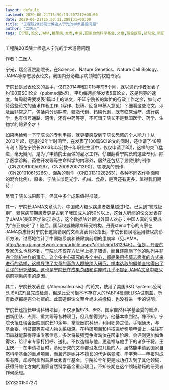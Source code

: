 ```yaml
---
layout: default
Lastmod: 2020-06-21T15:50:13.307212+00:00
date: 2020-06-21T15:50:11.288131+00:00
title: "工程院2015院士候选人宁光的学术道德问题"
author: "二医人"
tags: [宁院,论文,JAMA,糖尿病,发表,申请,国家自然科学基金,文章,瑞金医院,试剂盒,新语丝]
---
```


工程院2015院士候选人宁光的学术道德问题

作者：二医人

宁光，瑞金医院副院长，在Science、Nature Genetics、Nature Cell Biology、JAMA等杂志发表论文，我国内分泌糖尿病领域的权威专家。

宁院长是发表论文的高手，仅在2014年和2015年前8个月，就以通讯作者发表了约100篇SCI论文（pubmed数据），平均每月能够发表5篇论文，这是何等的速度，每周就需要发表1篇以上的论文，不知宁院长的繁忙的行政工作之余，如何对待这些论文的通讯作者工作（写作、投稿、回复审稿人意见）？细看这些论文，涉及面非常之广，包括内分泌肿瘤、糖脂代谢、钙磷代谢，既有临床治疗、流行病学，也有信号通路、遗传，还有中药等等，不可谓宁院长不是我国医学、药学、生物学的跨界全才！

如果再检索一下宁院长的专利申报，就更要感受到宁院长恐怖的个人能力！从2013年起，短短的2年半时间里，在发表了100篇SCI论文的同时，还申请了48项专利！而在宁院长2013年以前数十年职业生涯中，仅仅申请了8项，这样的突飞猛进，毫无疑问，是为了申请院士而做的灌水工作。仔细翻看宁院长的这些专利，除了医学诊断、药物开发等等生命科学的内容外，居然还包括了显微镜的制作（CN200910050297、CN200920071390）、输液泵的制作（CN201010615266）、面条的制作（CN201310282631，各种不同农作物面粉的混合比例）。原来，宁院长涉足光学、机械、食品，是否还有更多，值得我们期待！

尽管宁院长成果颇丰，但其中多个成果值得推敲。

其一，宁院长JAMA文章认为，中国成人糖尿病患者数量超过1亿，已达到“警戒级别”，糖尿病前期患者更是占到了我国成人的50%以上，这耸人听闻的论文发表在了JAMA(美国医学杂志)杂志，这个数据估计很讨外国人欢心：中国人真的又要成为“东亚病夫”了！随后，国际权威糖尿病研究机构，丹麦steno中心的专家在JAMA杂志针对宁院长这篇错误的文章发表评论指出，宁院长错误地运用糖尿病诊断方法，过高地估计了中国糖尿病和糖尿病前期的患病率（见JAMA，http://jama.jamanetwork.com/article.aspx?articleid=1812946）。但是，丹麦的专家怎么也想不到，宁院长不仅在方法学上犯了错误，而且还隐瞒了他的队列并非完全随机抽样的事实。这个多中心研究的多个中心，都是采用招募志愿者的方式来进行的选样，这样导致了大量的高危人群被纳入研究，样本选取的偏差直接得出了荒谬的研究结果。这也是宁院长在成果总结和讲座时几乎不提到JAMA文章中糖尿病前期患病率的原因。

其二，宁院长发表在《Atherosclerosis》的论文，使用了美国R&D systems公司ELISA试剂盒完成检测，但是此公司根本不存在人的FABP4检测ELISA试剂盒，所有数据都是完全杜撰的。此篇造假论文至今尚未被撤稿，也没有进一步的说明。

宁院长还擅长申请科研项目，不仅承担973、863、国家自然科学基金委的重点、创新团队、杰青、重大等等各种项目，但凡想得到的，他基本拿到过。殊不知，宁院长担任瑞金医院副院长10余年，掌管医院科研，利用职务之便，手眼通天，与基金委、科技部等实权人物关系极深。在科研项目和科技进步奖项申请上，往往在函审就能获得评审专家信息，多次将最强竞争者淘汰在函审阶段。会评则更加如鱼得水，给评审专家打招呼、送礼。不仅造福与他，更造福与他手下的诸多干将。王卫庆——在申请项目时，基础研究的文章都没发过几篇的人，居然能申请到国家自然科学基金的重点项目，而且还是她并不擅长的代谢病领域。毕宇芳——申报时成果有限，却顺利拿到首届优秀青年基金。宁院长今年更是成功打入到了其他领域，获得纤维化方向的国家自然科学基金重点项目，不知长期在这个领域耕耘的研究者作何感想。

(XYS20150727)

